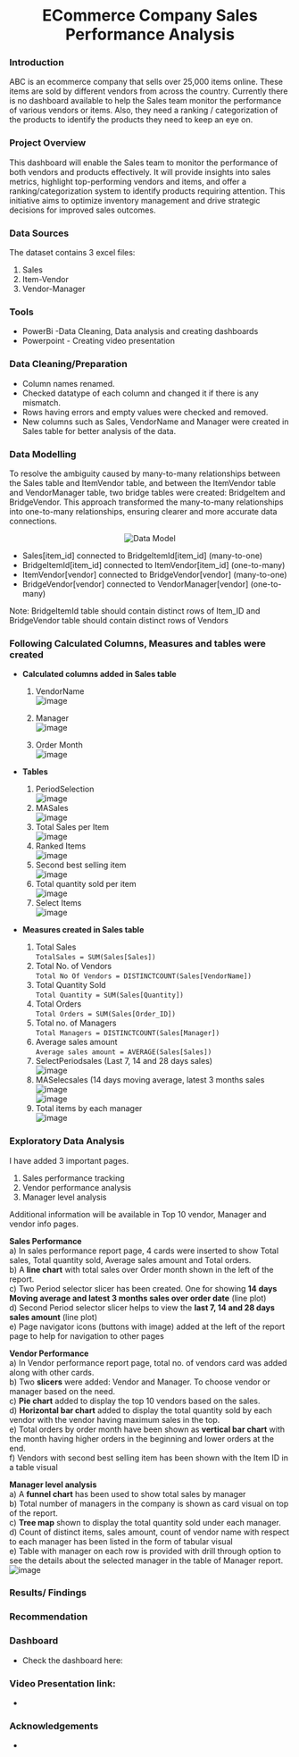 
<h1 align="center">ECommerce Company Sales Performance Analysis</h1>


### Introduction  
ABC is an ecommerce company that sells over 25,000 items online. These items are sold by different vendors from across the country. Currently there is no dashboard available to help the Sales team monitor the performance of various vendors or items. Also, they need a ranking / categorization of the products to identify the products they need to keep an eye on.

### Project Overview
This dashboard will enable the Sales team to monitor the performance of both vendors and products effectively. It will provide insights into sales metrics, highlight top-performing vendors and items, and offer a ranking/categorization system to identify products requiring attention. This initiative aims to optimize inventory management and drive strategic decisions for improved sales outcomes.

### Data Sources
The dataset contains 3 excel files:
1. Sales
2. Item-Vendor
3. Vendor-Manager

### Tools
- PowerBi -Data Cleaning, Data analysis and creating dashboards
- Powerpoint - Creating video presentation

### Data Cleaning/Preparation
- Column names renamed.  
- Checked datatype of each column and changed it if there is any mismatch.  
- Rows having errors and empty values were checked and removed.
- New columns such as Sales, VendorName and Manager were created in Sales table for better analysis of the data.

### Data Modelling
To resolve the ambiguity caused by many-to-many relationships between the Sales table and ItemVendor table, and between the ItemVendor table and VendorManager table, 
two bridge tables were created: BridgeItem and BridgeVendor. This approach transformed the many-to-many relationships into one-to-many relationships, ensuring clearer 
and more accurate data connections.
<p align="center">
  <img src="https://github.com/user-attachments/assets/74cd5132-ba46-43b0-8f4f-f5b77446b316" alt="Data Model">
</p>  

- Sales[item_id] connected to BridgeItemId[item_id] (many-to-one) 
- BridgeItemId[item_id] connected to ItemVendor[item_id] (one-to-many)  
- ItemVendor[vendor] connected to BridgeVendor[vendor] (many-to-one)  
- BridgeVendor[vendor] connected to VendorManager[vendor] (one-to-many)

Note: BridgeItemId table should contain distinct rows of Item_ID and BridgeVendor table should contain distinct rows of Vendors


### Following Calculated Columns, Measures and tables were created
 - **Calculated columns added in Sales table**
   1) VendorName  
      ![image](https://github.com/user-attachments/assets/8f321f3d-39b0-4d56-aa3d-7b7512d7ea6a)  

   3) Manager  
      ![image](https://github.com/user-attachments/assets/7f7239cf-52d1-486b-9988-e93604c8093e)  

   5) Order Month  
      ![image](https://github.com/user-attachments/assets/f895008d-7a52-4318-8d47-562c948abe52)  

      
 - **Tables**
   1) PeriodSelection  
      ![image](https://github.com/user-attachments/assets/2487cef6-03d6-4a96-b1ff-1b3defa53f3a)
   2) MASales  
      ![image](https://github.com/user-attachments/assets/ba3ff9f3-ac09-4759-ba42-057a49939229)
   3) Total Sales per Item  
      ![image](https://github.com/user-attachments/assets/9cd54ca6-bc3f-4c6d-a4e9-9c97eafb7819)  
   4) Ranked Items    
      ![image](https://github.com/user-attachments/assets/e4bc5025-034b-4c35-be2d-52869b4ba178)    
   5) Second best selling item  
      ![image](https://github.com/user-attachments/assets/a471c516-dce9-4c6a-918d-88454071e80a)
   6) Total quantity sold per item  
      ![image](https://github.com/user-attachments/assets/9db85c3a-f04b-4d1c-8161-5254ddf047d4)
   7) Select Items  
      ![image](https://github.com/user-attachments/assets/a479ee10-3611-4ad8-8aa4-7ee9d890dfe4)

        
 - **Measures created in Sales table**
   1) Total Sales   
      ```TotalSales = SUM(Sales[Sales])```  
   2) Total No. of Vendors  
      ```Total No Of Vendors = DISTINCTCOUNT(Sales[VendorName])```
   3) Total Quantity Sold  
      ```Total Quantity = SUM(Sales[Quantity])```
   4) Total Orders  
      ```Total Orders = SUM(Sales[Order_ID])```
   5) Total no. of Managers  
      ```Total Managers = DISTINCTCOUNT(Sales[Manager])```
   6) Average sales amount  
      ```Average sales amount = AVERAGE(Sales[Sales])```
   7) SelectPeriodsales (Last 7, 14 and 28 days sales)  
        ![image](https://github.com/user-attachments/assets/22453726-846b-4c95-b3fb-3c6811b321cf)
   8) MASelecsales (14 days moving average, latest 3 months sales  
      ![image](https://github.com/user-attachments/assets/7ea59026-b758-4b9e-9eb0-6f08dfd3e342)  
      ![image](https://github.com/user-attachments/assets/ee6880a2-3491-4e19-86c9-35c99e54dc50)
   9) Total items by each manager  
      ![image](https://github.com/user-attachments/assets/85dbcbcc-7f86-428e-b4ed-2ca99d111f8a)  


### Exploratory Data Analysis

I have added 3 important pages.  
1) Sales performance tracking
2) Vendor performance analysis
3) Manager level analysis  

Additional information will be available in Top 10 vendor, Manager and vendor info pages.  

**Sales Performance**   
a) In sales performance report page, 4 cards were inserted to show Total sales, Total quantity sold, Average sales amount and Total orders.  
b) A **line chart** with total sales over Order month shown in the left of the report.  
c) Two Period selector slicer has been created. One for showing **14 days Moving average and latest 3 months sales over order date** (line plot)  
d) Second Period selector slicer helps to view the **last 7, 14 and 28 days sales amount**  (line plot)  
e) Page navigator icons (buttons with image) added at the left of the report page to help for navigation to other pages  

**Vendor Performance**    
a) In Vendor performance report page, total no. of vendors card was added along with other cards.   
b) Two **slicers** were added: Vendor and Manager. To choose vendor or manager based on the need.  
c) **Pie chart** added to display the top 10 vendors based on the sales.  
d) **Horizontal bar chart** added to display the total quantity sold by each vendor with the vendor having maximum sales in the top.  
e) Total orders by order month have been shown as **vertical bar chart** with the month having higher orders in the beginning and lower orders at the end.  
f) Vendors with second best selling item has been shown with the Item ID in a table visual  

**Manager level analysis**   
a) A **funnel chart** has been used to show total sales by manager  
b) Total number of managers in the company is shown as card visual on top of the report.  
c) **Tree map** shown to display the total quantity sold under each manager.  
d) Count of distinct items, sales amount, count of vendor name with respect to each manager has been listed in the form of tabular visual  
e) Table with manager on each row is provided with drill through option to see the details about the selected manager in the table of Manager report.
![image](https://github.com/user-attachments/assets/3754665c-50a9-4974-8c6b-7829e80fb31e)


### Results/ Findings


### Recommendation


### Dashboard 
- Check the dashboard here: 

### Video Presentation link:
- 

### Acknowledgements
- 














